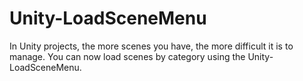 # Unity-LoadSceneMenu
In Unity projects, the more scenes you have, the more difficult it is to manage. You can now load scenes by category using the Unity-LoadSceneMenu.
